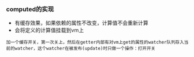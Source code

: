 ### computed的实现

- 有缓存效果，如果依赖的属性不改变，计算值不会重新计算
- 会将定义的计算值挂载到vm上

```
加一个缓存开关，第一次关上，然后在getter内部有对vm上get的属性的watcher队列存入当前的watcher，这个watcher在被发布(update)时只做一个操作：打开开关
```

